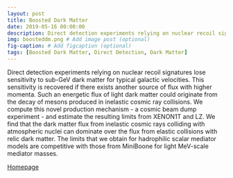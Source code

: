 ```yaml
---
layout: post
title: Boosted Dark Matter
date: 2019-05-16 00:00:00
description: Direct detection experiments relying on nuclear recoil signatures lose sensitivity to sub-GeV dark matter for typical galactic velocities. This sensitivity is recovered if there exists another source of flux with higher momenta.
img: boosteddm.png # Add image post (optional)
fig-caption: # Add figcaption (optional)
tags: [Boosted Dark Matter, Direct Detection, Dark Matter]
---
```



Direct detection experiments relying on nuclear recoil signatures lose sensitivity to sub-GeV dark matter for typical galactic velocities. This sensitivity is recovered if there exists another source of flux with higher momenta. Such an energetic flux of light dark matter could originate from the decay of mesons produced in inelastic cosmic ray collisions. We compute this novel production mechanism - a cosmic beam dump experiment - and estimate the resulting limits from XENON1T and LZ. We find that the dark matter flux from inelastic cosmic rays colliding with atmospheric nuclei can dominate over the flux from elastic collisions with relic dark matter. The limits that we obtain for hadrophilic scalar mediator models are competitive with those from MiniBoone for light MeV-scale mediator masses.

<a href="{{site.baseurl}}/"><i class="fa fa-home" aria-hidden="true"></i> Homepage</a>